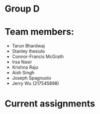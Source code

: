 # **Group D**
# Team members:
- Tarun Bhardwaj <br>
- Stanley Ihesiulo <br>
- Connor-Francis McGrath <br>
- Irsa Nasir <br>
- Krishna Raju <br>
- Aish Singh <br>
- Joseph Spagnuolo <br>
- Jerry Wu (217545898)
# Current assignments

